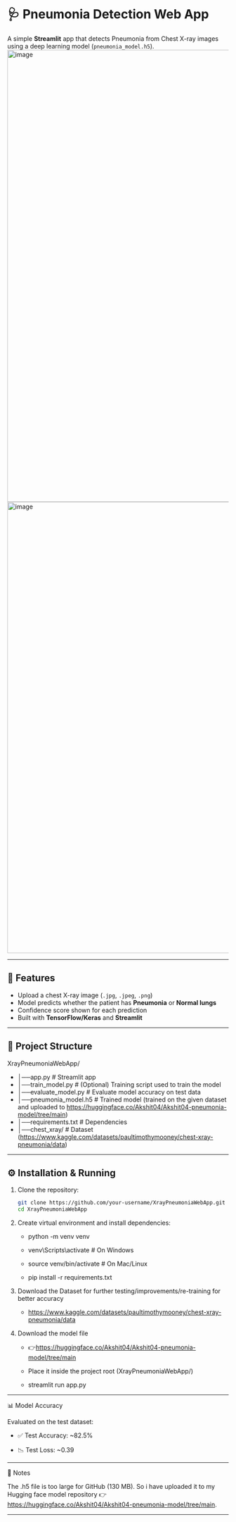 # 🩺 Pneumonia Detection Web App

A simple **Streamlit** app that detects Pneumonia from Chest X-ray images using a deep learning model (`pneumonia_model.h5`).
<img width="1793" height="1027" alt="image" src="https://github.com/user-attachments/assets/81651379-4322-437a-9a42-b727c1cf4dfc" />
<img width="1829" height="1025" alt="image" src="https://github.com/user-attachments/assets/76e83e48-4a1f-4b3f-9121-91f00a802adb" />

---

## 🚀 Features
- Upload a chest X-ray image (`.jpg`, `.jpeg`, `.png`)
- Model predicts whether the patient has **Pneumonia** or **Normal lungs**
- Confidence score shown for each prediction
- Built with **TensorFlow/Keras** and **Streamlit**

---

## 📂 Project Structure
XrayPneumoniaWebApp/
- │──app.py # Streamlit app
- │──train_model.py # (Optional) Training script used to train the model
- │──evaluate_model.py # Evaluate model accuracy on test data
- │──pneumonia_model.h5 # Trained model (trained on the given dataset and uploaded to https://huggingface.co/Akshit04/Akshit04-pneumonia-model/tree/main)
- │──requirements.txt # Dependencies
- │──chest_xray/ # Dataset (https://www.kaggle.com/datasets/paultimothymooney/chest-xray-pneumonia/data)

---

## ⚙️ Installation & Running

1. Clone the repository:
   ```bash
   git clone https://github.com/your-username/XrayPneumoniaWebApp.git
   cd XrayPneumoniaWebApp

2. Create virtual environment and install dependencies:
   - python -m venv venv
   - venv\Scripts\activate     # On Windows
   - source venv/bin/activate  # On Mac/Linux

   - pip install -r requirements.txt

3. Download the Dataset for further testing/improvements/re-training for better accuracy
   - https://www.kaggle.com/datasets/paultimothymooney/chest-xray-pneumonia/data

4. Download the model file
   - 👉https://huggingface.co/Akshit04/Akshit04-pneumonia-model/tree/main
   - Place it inside the project root (XrayPneumoniaWebApp/)

   - streamlit run app.py

---

📊 Model Accuracy

Evaluated on the test dataset:

- ✅ Test Accuracy: ~82.5%

- 📉 Test Loss: ~0.39

---

📝 Notes

The .h5 file is too large for GitHub (130 MB). So i have uploaded it to my Hugging face model repository 👉 https://huggingface.co/Akshit04/Akshit04-pneumonia-model/tree/main.

---

